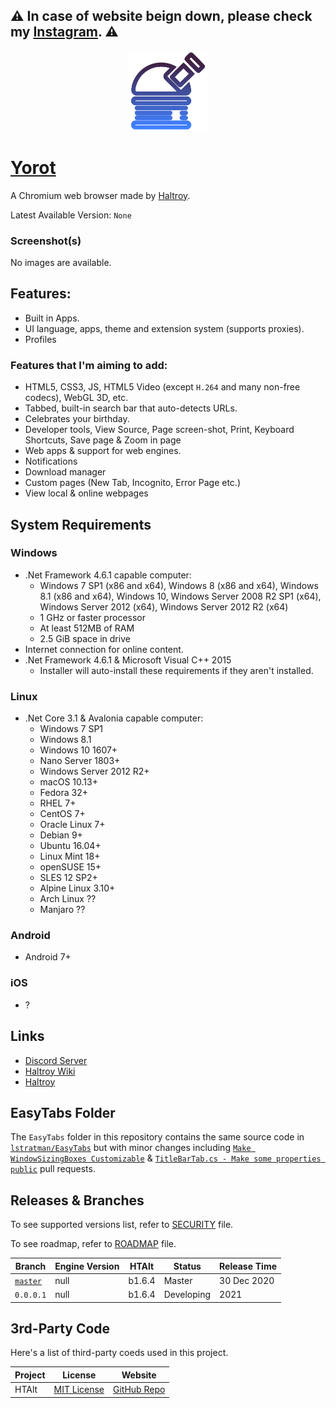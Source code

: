 ## ⚠ In case of website beign down, please check my [Instagram](https://instagram.com/haltroy_). ⚠

<p align="center" style="text-align: center;">
  <img width="128" height="128" src="https://github.com/Haltroy/Yorot/raw/main/Yorot-Win32/Resources/Yorot.png" />
</p>

# [Yorot](https://haltroy.com/Yorot.html "Yorot's Page")
A Chromium web browser made by [Haltroy](https://haltroy.com "Haltroy's Website").

Latest Available Version: `None`

### Screenshot(s)
No images are available.

## Features:
 - Built in Apps. 
 - UI language, apps, theme and extension system (supports proxies).
 - Profiles

### Features that I'm aiming to add:
 - HTML5, CSS3, JS, HTML5 Video (except `H.264` and many non-free codecs), WebGL 3D, etc. 
 - Tabbed, built-in search bar that auto-detects URLs.
 - Celebrates your birthday.
 - Developer tools, View Source, Page screen-shot, Print, Keyboard Shortcuts, Save page & Zoom in page
 - Web apps & support for web engines. 
 - Notifications
 - Download manager
 - Custom pages (New Tab, Incognito, Error Page etc.)
 - View local & online webpages

## System Requirements

### Windows
 - .Net Framework 4.6.1 capable computer:
   - Windows 7 SP1 (x86 and x64), Windows 8 (x86 and x64), Windows 8.1 (x86 and x64), Windows 10, Windows Server 2008 R2 SP1 (x64), Windows Server 2012 (x64), Windows Server 2012 R2 (x64) 
   - 1 GHz or faster processor
   - At least 512MB of RAM
   - 2.5 GiB space in drive
 - Internet connection for online content.
 - .Net Framework 4.6.1 & Microsoft Visual C++ 2015
   - Installer will auto-install these requirements if they aren't installed.

### Linux
 - .Net Core 3.1 & Avalonia capable computer:
   - Windows 7 SP1
   - Windows 8.1
   - Windows 10 1607+
   - Nano Server 1803+
   - Windows Server 2012 R2+
   - macOS 10.13+
   - Fedora 32+
   - RHEL 7+
   - CentOS 7+
   - Oracle Linux 7+
   - Debian 9+
   - Ubuntu 16.04+
   - Linux Mint 18+
   - openSUSE 15+
   - SLES 12 SP2+
   - Alpine Linux 3.10+ 
   - Arch Linux ??
   - Manjaro ??

### Android
 - Android 7+

### iOS
 - ?

## Links
 - [Discord Server](https://discord.gg/cWJ7cwjTrM)
 - [Haltroy Wiki](https://haltroy.com/wiki)
 - [Haltroy](https://haltroy.com/Yorot)

## EasyTabs Folder
The `EasyTabs` folder in this repository contains the same source code in [`lstratman/EasyTabs`](https://github.com/lstratman/EasyTabs) but with minor changes including 
[`Make WindowSizingBoxes Customizable`](https://github.com/lstratman/EasyTabs/pull/47) & [`TitleBarTab.cs - Make some properties public`](https://github.com/lstratman/EasyTabs/pull/44) pull requests.
 
 ## Releases & Branches

To see supported versions list, refer to [SECURITY](https://github.com/Haltroy/Yorot/blob/master/SECURITY.md) file.

To see roadmap, refer to [ROADMAP](https://github.com/Haltroy/Yorot/blob/master/ROADMAP.md) file.

 | Branch                                                              | Engine Version | HTAlt  | Status | Release Time |
|----------------------------------------------------------------------|----------------|--------|--------|--------------|
| [`master`](https://github.com/haltroy/Yorot)                         | null           | b1.6.4 | Master | 30 Dec 2020  |
| `0.0.0.1`                                                            | null           | b1.6.4 | Developing | 2021     |

## 3rd-Party Code
Here's a list of third-party coeds used in this project.

| Project | License | Website |
|---------|---------|---------|
| HTAlt | [MIT License]() | [GitHub Repo]() |
